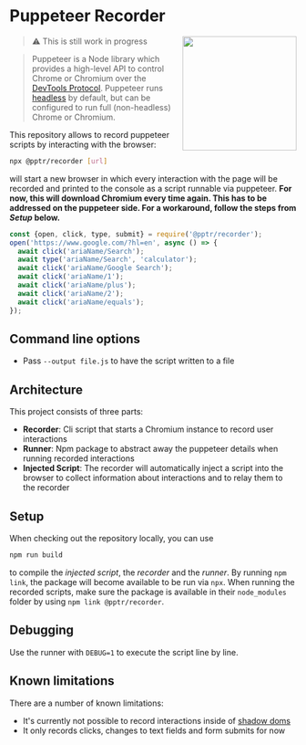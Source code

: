 # Puppeteer Recorder

<img src="https://user-images.githubusercontent.com/10379601/29446482-04f7036a-841f-11e7-9872-91d1fc2ea683.png" height="200" align="right">

> :warning: This is still work in progress

> Puppeteer is a Node library which provides a high-level API to control Chrome or Chromium over the [DevTools Protocol](https://chromedevtools.github.io/devtools-protocol/). Puppeteer runs [headless](https://developers.google.com/web/updates/2017/04/headless-chrome) by default, but can be configured to run full (non-headless) Chrome or Chromium.

This repository allows to record puppeteer scripts by interacting with the browser:

```bash
npx @pptr/recorder [url]
```

will start a new browser in which every interaction with the page will be recorded and printed to the console as 
a script runnable via puppeteer. __For now, this will download Chromium every time again. This has to be addressed on the puppeteer side. For a workaround, follow the steps from _Setup_ below.__

```js
const {open, click, type, submit} = require('@pptr/recorder');
open('https://www.google.com/?hl=en', async () => {
  await click('ariaName/Search');
  await type('ariaName/Search', 'calculator');
  await click('ariaName/Google Search');
  await click('ariaName/1');
  await click('ariaName/plus');
  await click('ariaName/2');
  await click('ariaName/equals');
});
```

## Command line options

- Pass `--output file.js` to have the script written to a file

## Architecture

This project consists of three parts:
- __Recorder__: Cli script that starts a Chromium instance to record user interactions
- __Runner__: Npm package to abstract away the puppeteer details when running recorded interactions
- __Injected Script__: The recorder will automatically inject a script into the browser to collect information about interactions and to relay them to the recorder

## Setup

When checking out the repository locally, you can use 

```bash
npm run build
```

to compile the _injected script_, the _recorder_ and the _runner_.
By running `npm link`, the package will become available to be run via `npx`.
When running the recorded scripts, make sure the package is available in their `node_modules` folder by using `npm link @pptr/recorder`.

## Debugging

Use the runner with `DEBUG=1` to execute the script line by line.

## Known limitations

There are a number of known limitations:
- It's currently not possible to record interactions inside of [shadow doms](https://github.com/puppeteer/recorder/issues/4)
- It only records clicks, changes to text fields and form submits for now
